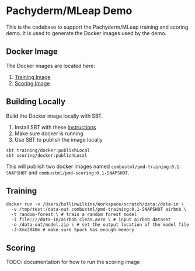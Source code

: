 # Pachyderm/MLeap Demo

This is the codebase to support the Pachyderm/MLeap training and scoring
demo. It is used to generate the Docker images used by the demo.

## Docker Image

The Docker images are located here:

1. [Training Image](https://hub.docker.com/r/combustml/pmd-training/)
2. [Scoring Image](https://hub.docker.com/r/combustml/pmd-scoring/)

## Building Locally

Build the Docker image locally with SBT.

1. Install SBT with these [instructions](http://www.scala-sbt.org/0.13/docs/Setup.html)
2. Make sure docker is running
3. Use SBT to publish the image locally

```
sbt training/docker:publishLocal
sbt scoring/docker:publishLocal
```

This will publish two docker images named `combustml/pmd-training:0.1-SNAPSHOT` and
`combustml/pmd-scoring:0.1-SNAPSHOT`.

## Training

```
docker run -v /Users/hollinwilkins/Workspace/scratch/data:/data-in \
  -v /tmp/test:/data-out combustml/pmd-training:0.1-SNAPSHOT airbnb \
  -t random-forest \ # train a random forest model
  -i file:///data-in/airbnb.clean.avro \ # input airbnb dataset
  -o /data-out/model.zip \ # set the output location of the model file
  -J-Xmx2048m # make sure Spark has enough memory
```

## Scoring

TODO: documentation for how to run the scoring image

